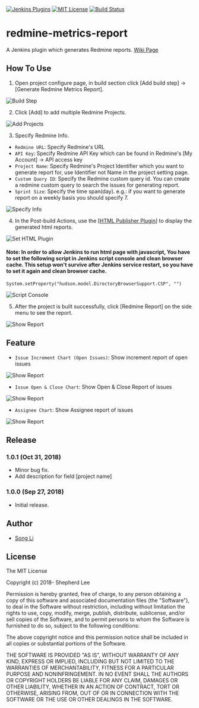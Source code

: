 [![Jenkins Plugins](https://img.shields.io/jenkins/plugin/v/redmine-metrics-report.svg)](https://plugins.jenkins.io/redmine-metrics-report)
[![MIT License](https://img.shields.io/badge/license-MIT-green.svg)](LICENSE.md)
[![Build Status](https://ci.jenkins.io/buildStatus/icon?job=Plugins/redmine-metrics-report-plugin/master)](https://ci.jenkins.io/blue/organizations/jenkins/Plugins%2Fredmine-metrics-report-plugin/branches)

# redmine-metrics-report
A Jenkins plugin which generates Redmine reports. [Wiki Page](https://wiki.jenkins.io/display/JENKINS/Redmine+Metrics+Report+Plugin)

## How To Use

1. Open project configure page, in build section click [Add build step] -> [Generate Redmine Metrics Report].

![Build Step](https://github.com/jenkinsci/redmine-metrics-report-plugin/blob/master/images/howTo1.png)

2. Click [Add] to add multiple Redmine Projects.

![Add Projects](https://github.com/jenkinsci/redmine-metrics-report-plugin/blob/master/images/howTo2.png)

3. Specify Redmine Info.
* `Redmine URL`: Specify Redmine's URL
* `API Key`: Specify Redmine API Key which can be found in Redmine's [My Account] -> API access key
* `Project Name`: Specify Redmine's Project Identifier which you want to generate report for, use Identifier not Name in the project setting page.
* `Custom Query ID`: Specify the Redmine custom query id. You can create a redmine custom query to search the issues for generating report.
* `Sprint Size`: Specify the time span(day). e.g.: if you want to generate report on a weekly basis you should specify 7.

![Specify Info](https://github.com/jenkinsci/redmine-metrics-report-plugin/blob/master/images/howTo3.png)

4. In the Post-build Actions, use the [[HTML Publisher Plugin]](https://plugins.jenkins.io/htmlpublisher) to display the generated html reports.

![Set HTML Plugin](https://github.com/jenkinsci/redmine-metrics-report-plugin/blob/master/images/howTo4.png)

#### Note: In order to allow Jenkins to run html page with javascript, You have to set the following script in Jenkins script console and clean browser cache. This setup won't survive after Jenkins service restart, so you have to set it again and clean browser cache.
```
System.setProperty("hudson.model.DirectoryBrowserSupport.CSP", "")
```

![Script Console](https://github.com/jenkinsci/redmine-metrics-report-plugin/blob/master/images/howTo5.png)

5. After the project is built successfully, click [Redmine Report] on the side menu to see the report.

![Show Report](https://github.com/jenkinsci/redmine-metrics-report-plugin/blob/master/images/howTo6.png)

## Feature

* `Issue Increment Chart (Open Issues)`: Show increment report of open issues

![Show Report](https://github.com/jenkinsci/redmine-metrics-report-plugin/blob/master/images/what1.png)

* `Issue Open & Close Chart`: Show Open & Close Report of issues

![Show Report](https://github.com/jenkinsci/redmine-metrics-report-plugin/blob/master/images/what2.png)

* `Assignee Chart`: Show Assignee report of issues

![Show Report](https://github.com/jenkinsci/redmine-metrics-report-plugin/blob/master/images/what3.png)

## Release

### 1.0.1 (Oct 31, 2018)
* Minor bug fix.
* Add description for field [project name]

### 1.0.0 (Sep 27, 2018)
* Initial release.

## Author

* [Song Li](https://github.com/bestoak)

## License

The MIT License

Copyright (c) 2018- Shepherd Lee

Permission is hereby granted, free of charge, to any person obtaining a copy
of this software and associated documentation files (the "Software"), to deal
in the Software without restriction, including without limitation the rights
to use, copy, modify, merge, publish, distribute, sublicense, and/or sell
copies of the Software, and to permit persons to whom the Software is
furnished to do so, subject to the following conditions:

The above copyright notice and this permission notice shall be included in
all copies or substantial portions of the Software.

THE SOFTWARE IS PROVIDED "AS IS", WITHOUT WARRANTY OF ANY KIND, EXPRESS OR
IMPLIED, INCLUDING BUT NOT LIMITED TO THE WARRANTIES OF MERCHANTABILITY,
FITNESS FOR A PARTICULAR PURPOSE AND NONINFRINGEMENT. IN NO EVENT SHALL THE
AUTHORS OR COPYRIGHT HOLDERS BE LIABLE FOR ANY CLAIM, DAMAGES OR OTHER
LIABILITY, WHETHER IN AN ACTION OF CONTRACT, TORT OR OTHERWISE, ARISING FROM,
OUT OF OR IN CONNECTION WITH THE SOFTWARE OR THE USE OR OTHER DEALINGS IN
THE SOFTWARE.

